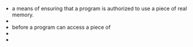 - a means of ensuring that a program is authorized to use a piece of real memory.
-
- before a program can access a piece of
-
-